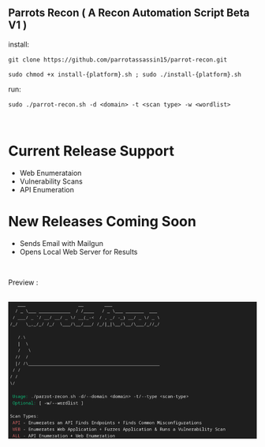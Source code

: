 ## Parrots Recon ( A Recon Automation Script Beta V1 )

install:
```
git clone https://github.com/parrotassassin15/parrot-recon.git
```

```
sudo chmod +x install-{platform}.sh ; sudo ./install-{platform}.sh
```

run: 
```
sudo ./parrot-recon.sh -d <domain> -t <scan type> -w <wordlist>
```

<br>

# Current Release Support
- Web Enumerataion 
- Vulnerability Scans
-  API Enumeration 

# New Releases Coming Soon
- Sends Email with Mailgun
- Opens Local Web Server for Results

<br>

Preview :

<br>

<img src="parrot-recon.png"/>
